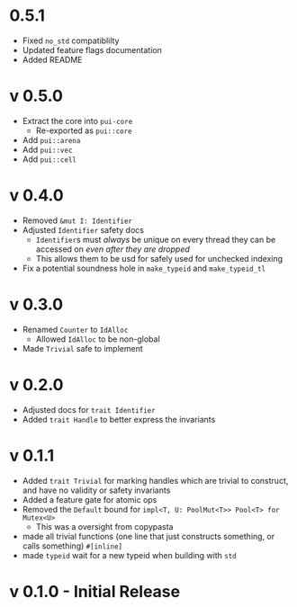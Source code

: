 # 0.5.1

* Fixed `no_std` compatiblilty
* Updated feature flags documentation
* Added README

# v 0.5.0

* Extract the core into `pui-core`
  * Re-exported as `pui::core`
* Add `pui::arena`
* Add `pui::vec`
* Add `pui::cell`

# v 0.4.0

* Removed `&mut I: Identifier`
* Adjusted `Identifier` safety docs 
  * `Identifier`s must *always* be unique on every thread they can be accessed on
    *even after they are dropped*
  * This allows them to be usd for safely used for unchecked indexing
* Fix a potential soundness hole in `make_typeid` and `make_typeid_tl`

# v 0.3.0

* Renamed `Counter` to `IdAlloc`
  * Allowed `IdAlloc` to be non-global
* Made `Trivial` safe to implement

# v 0.2.0

* Adjusted docs for `trait Identifier`
* Added `trait Handle` to better express the invariants

# v 0.1.1

* Added `trait Trivial` for marking handles which are trivial to construct, and have no validity or safety invariants
* Added a feature gate for atomic ops
* Removed the `Default` bound for `impl<T, U: PoolMut<T>> Pool<T> for Mutex<U>`
  * This was a oversight from copypasta
* made all trivial functions (one line that just constructs something, or calls something) `#[inline]`
* made `typeid` wait for a new typeid when building with `std`

# v 0.1.0 - Initial Release
